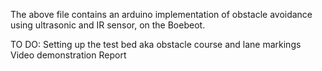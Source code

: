 The above file contains an arduino implementation of obstacle avoidance using ultrasonic and IR sensor, on the Boebeot.

TO DO:
Setting up the test bed aka obstacle course and lane markings
Video demonstration 
Report 
